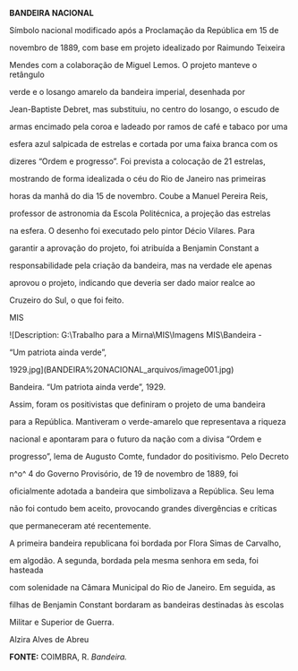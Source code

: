 **BANDEIRA NACIONAL**



Símbolo nacional modificado após a Proclamação da República em 15 de

novembro de 1889, com base em projeto idealizado por Raimundo Teixeira

Mendes com a colaboração de Miguel Lemos. O projeto manteve o retângulo

verde e o losango amarelo da bandeira imperial, desenhada por

Jean-Baptiste Debret, mas substituiu, no centro do losango, o escudo de

armas encimado pela coroa e ladeado por ramos de café e tabaco por uma

esfera azul salpicada de estrelas e cortada por uma faixa branca com os

dizeres “Ordem e progresso”. Foi prevista a colocação de 21 estrelas,

mostrando de forma idealizada o céu do Rio de Janeiro nas primeiras

horas da manhã do dia 15 de novembro. Coube a Manuel Pereira Reis,

professor de astronomia da Escola Politécnica, a projeção das estrelas

na esfera. O desenho foi executado pelo pintor Décio Vilares. Para

garantir a aprovação do projeto, foi atribuída a Benjamin Constant a

responsabilidade pela criação da bandeira, mas na verdade ele apenas

aprovou o projeto, indicando que deveria ser dado maior realce ao

Cruzeiro do Sul, o que foi feito.



MIS



![Description: G:\\Trabalho para a Mirna\\MIS\\Imagens MIS\\Bandeira -

“Um patriota ainda verde”,

1929.jpg](BANDEIRA%20NACIONAL_arquivos/image001.jpg)



Bandeira. “Um patriota ainda verde”, 1929.



Assim, foram os positivistas que definiram o projeto de uma bandeira

para a República. Mantiveram o verde-amarelo que representava a riqueza

nacional e apontaram para o futuro da nação com a divisa “Ordem e

progresso”, lema de Augusto Comte, fundador do positivismo. Pelo Decreto

n^o^ 4 do Governo Provisório, de 19 de novembro de 1889, foi

oficialmente adotada a bandeira que simbolizava a República. Seu lema

não foi contudo bem aceito, provocando grandes divergências e críticas

que permaneceram até recentemente.



A primeira bandeira republicana foi bordada por Flora Simas de Carvalho,

em algodão. A segunda, bordada pela mesma senhora em seda, foi hasteada

com solenidade na Câmara Municipal do Rio de Janeiro. Em seguida, as

filhas de Benjamin Constant bordaram as bandeiras destinadas às escolas

Militar e Superior de Guerra.



Alzira Alves de Abreu



**FONTE:** COIMBRA, R. *Bandeira.*

